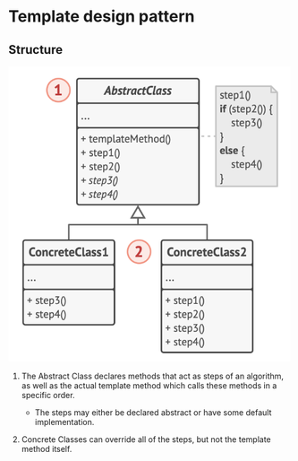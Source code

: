 # Template design pattern

## Structure

![Template](../../images/template.png)

1. The Abstract Class declares methods that act as steps of an algorithm, as well as the actual template method which calls these methods in a specific order.

   - The steps may either be declared abstract or have some default implementation.

2. Concrete Classes can override all of the steps, but not the template method itself.
